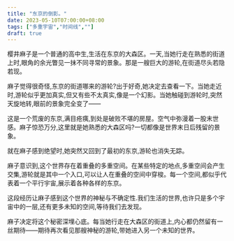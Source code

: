 ```yaml
---
title: "东京的倒影。"
date: 2023-05-10T07:00:00+08:00
tags: ["多重宇宙","时间线",""]
draft: true
---
```


樱井麻子是一个普通的高中生,生活在东京的大森区。一天,当她行走在熟悉的街道上时,眼角的余光瞥见一抹不同寻常的景象。那是一艘巨大的游轮,在街道尽头若隐若现。

麻子觉得很奇怪,东京的街道哪来的游轮?出于好奇,她决定去查看一下。当她走近时,游轮似乎更加真实,但又有些不太真实,像是一个幻影。当她触碰到游轮时,突然天旋地转,眼前的景象完全变了——

这是一个荒废的东京,满目疮痍,到处是破败不堪的房屋。空气中弥漫着一股末世感。麻子惊恐万分,这里就是她熟悉的大森区吗?一切都像是世界末日后残留的景象。

就在麻子感到绝望时,她突然又回到了最初的东京,游轮也消失无踪。

麻子意识到,这个世界存在着重叠的多重空间。在某些特定的地点,多重空间会产生交集,游轮就是其中一个入口,可以让人在重叠的空间中穿梭。每一个空间,都似乎代表着一个平行宇宙,展示着各种各样的东京。

这段经历让麻子感到这个世界的神秘与不确定性.我们生活的世界,也许只是多个宇宙中的一层,还有更多未知的空间,等待我们去发现。

麻子决定将这个秘密深埋心底。每当她行走在大森区的街道上,内心都仍然留有一丝期待——期待再次看见那艘神秘的游轮,带她进入另一个未知的世界。